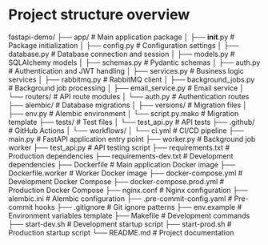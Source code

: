 # Project structure overview
fastapi-demo/
├── app/                          # Main application package
│   ├── __init__.py              # Package initialization
│   ├── config.py                # Configuration settings
│   ├── database.py              # Database connection and session
│   ├── models.py                # SQLAlchemy models
│   ├── schemas.py               # Pydantic schemas
│   ├── auth.py                  # Authentication and JWT handling
│   ├── services.py              # Business logic services
│   ├── rabbitmq.py              # RabbitMQ client
│   ├── background_jobs.py       # Background job processing
│   ├── email_service.py         # Email service
│   └── routers/                 # API route modules
│       └── auth.py              # Authentication routes
├── alembic/                     # Database migrations
│   ├── versions/                # Migration files
│   ├── env.py                   # Alembic environment
│   └── script.py.mako           # Migration template
├── tests/                       # Test files
│   └── test_api.py              # API tests
├── .github/                     # GitHub Actions
│   └── workflows/
│       └── ci.yml               # CI/CD pipeline
├── main.py                      # FastAPI application entry point
├── worker.py                    # Background job worker
├── test_api.py                  # API testing script
├── requirements.txt             # Production dependencies
├── requirements-dev.txt         # Development dependencies
├── Dockerfile                   # Main application Docker image
├── Dockerfile.worker            # Worker Docker image
├── docker-compose.yml           # Development Docker Compose
├── docker-compose.prod.yml      # Production Docker Compose
├── nginx.conf                   # Nginx configuration
├── alembic.ini                  # Alembic configuration
├── .pre-commit-config.yaml      # Pre-commit hooks
├── .gitignore                   # Git ignore patterns
├── env.example                  # Environment variables template
├── Makefile                     # Development commands
├── start-dev.sh                 # Development startup script
├── start-prod.sh                # Production startup script
└── README.md                    # Project documentation
